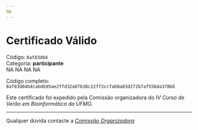 ```yaml
---
NA
---
```


# Certificado Válido

Código: `8af83d04`<br>
Categoria: **participante**<br>
NA
NA
NA
NA


Código completo: `8af83d04b4cabdb95ae2ffd32a6fb38c22ff2ccfab0a83d272b7af55bda378b6`


Este certificado foi expedido pela Comissão organizadora do *IV Curso de Verão em Bioinformática da UFMG*.

----

Qualquer dúvida contacte a [_Comissão Organizadora_](<mailto:cursobioinfoufmg@gmail.com$subject=[Certificados]>)

